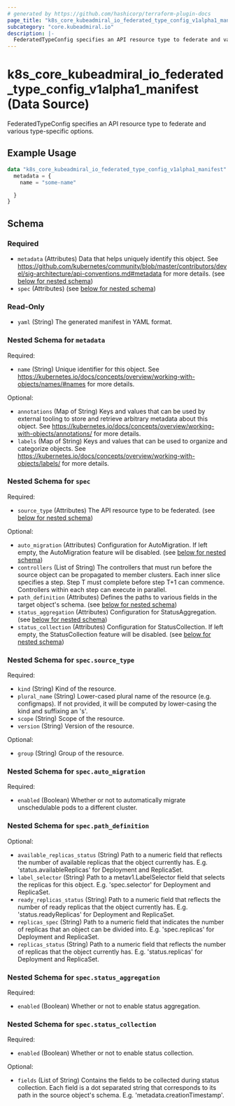 ```yaml
---
# generated by https://github.com/hashicorp/terraform-plugin-docs
page_title: "k8s_core_kubeadmiral_io_federated_type_config_v1alpha1_manifest Data Source - terraform-provider-k8s"
subcategory: "core.kubeadmiral.io"
description: |-
  FederatedTypeConfig specifies an API resource type to federate and various type-specific options.
---
```


# k8s_core_kubeadmiral_io_federated_type_config_v1alpha1_manifest (Data Source)

FederatedTypeConfig specifies an API resource type to federate and various type-specific options.

## Example Usage

```terraform
data "k8s_core_kubeadmiral_io_federated_type_config_v1alpha1_manifest" "example" {
  metadata = {
    name = "some-name"

  }
}
```

<!-- schema generated by tfplugindocs -->
## Schema

### Required

- `metadata` (Attributes) Data that helps uniquely identify this object. See https://github.com/kubernetes/community/blob/master/contributors/devel/sig-architecture/api-conventions.md#metadata for more details. (see [below for nested schema](#nestedatt--metadata))
- `spec` (Attributes) (see [below for nested schema](#nestedatt--spec))

### Read-Only

- `yaml` (String) The generated manifest in YAML format.

<a id="nestedatt--metadata"></a>
### Nested Schema for `metadata`

Required:

- `name` (String) Unique identifier for this object. See https://kubernetes.io/docs/concepts/overview/working-with-objects/names/#names for more details.

Optional:

- `annotations` (Map of String) Keys and values that can be used by external tooling to store and retrieve arbitrary metadata about this object. See https://kubernetes.io/docs/concepts/overview/working-with-objects/annotations/ for more details.
- `labels` (Map of String) Keys and values that can be used to organize and categorize objects. See https://kubernetes.io/docs/concepts/overview/working-with-objects/labels/ for more details.


<a id="nestedatt--spec"></a>
### Nested Schema for `spec`

Required:

- `source_type` (Attributes) The API resource type to be federated. (see [below for nested schema](#nestedatt--spec--source_type))

Optional:

- `auto_migration` (Attributes) Configuration for AutoMigration. If left empty, the AutoMigration feature will be disabled. (see [below for nested schema](#nestedatt--spec--auto_migration))
- `controllers` (List of String) The controllers that must run before the source object can be propagated to member clusters. Each inner slice specifies a step. Step T must complete before step T+1 can commence. Controllers within each step can execute in parallel.
- `path_definition` (Attributes) Defines the paths to various fields in the target object's schema. (see [below for nested schema](#nestedatt--spec--path_definition))
- `status_aggregation` (Attributes) Configuration for StatusAggregation. (see [below for nested schema](#nestedatt--spec--status_aggregation))
- `status_collection` (Attributes) Configuration for StatusCollection. If left empty, the StatusCollection feature will be disabled. (see [below for nested schema](#nestedatt--spec--status_collection))

<a id="nestedatt--spec--source_type"></a>
### Nested Schema for `spec.source_type`

Required:

- `kind` (String) Kind of the resource.
- `plural_name` (String) Lower-cased plural name of the resource (e.g. configmaps). If not provided, it will be computed by lower-casing the kind and suffixing an 's'.
- `scope` (String) Scope of the resource.
- `version` (String) Version of the resource.

Optional:

- `group` (String) Group of the resource.


<a id="nestedatt--spec--auto_migration"></a>
### Nested Schema for `spec.auto_migration`

Required:

- `enabled` (Boolean) Whether or not to automatically migrate unschedulable pods to a different cluster.


<a id="nestedatt--spec--path_definition"></a>
### Nested Schema for `spec.path_definition`

Optional:

- `available_replicas_status` (String) Path to a numeric field that reflects the number of available replicas that the object currently has. E.g. 'status.availableReplicas' for Deployment and ReplicaSet.
- `label_selector` (String) Path to a metav1.LabelSelector field that selects the replicas for this object. E.g. 'spec.selector' for Deployment and ReplicaSet.
- `ready_replicas_status` (String) Path to a numeric field that reflects the number of ready replicas that the object currently has. E.g. 'status.readyReplicas' for Deployment and ReplicaSet.
- `replicas_spec` (String) Path to a numeric field that indicates the number of replicas that an object can be divided into. E.g. 'spec.replicas' for Deployment and ReplicaSet.
- `replicas_status` (String) Path to a numeric field that reflects the number of replicas that the object currently has. E.g. 'status.replicas' for Deployment and ReplicaSet.


<a id="nestedatt--spec--status_aggregation"></a>
### Nested Schema for `spec.status_aggregation`

Required:

- `enabled` (Boolean) Whether or not to enable status aggregation.


<a id="nestedatt--spec--status_collection"></a>
### Nested Schema for `spec.status_collection`

Required:

- `enabled` (Boolean) Whether or not to enable status collection.

Optional:

- `fields` (List of String) Contains the fields to be collected during status collection. Each field is a dot separated string that corresponds to its path in the source object's schema. E.g. 'metadata.creationTimestamp'.
